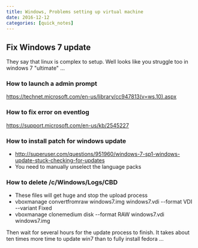 ```yaml
---
title: Windows, Problems setting up virtual machine
date: 2016-12-12
categories: [quick_notes]
---
```


## Fix Windows 7 update

They say that linux is complex to setup. Well looks like you struggle too in windows 7 "ultimate" ...

### How to launch a admin prompt

https://technet.microsoft.com/en-us/library/cc947813(v=ws.10).aspx

### How to fix error on eventlog

https://support.microsoft.com/en-us/kb/2545227

### How to install patch for windows update

* http://superuser.com/questions/951960/windows-7-sp1-windows-update-stuck-checking-for-updates
* You need to manually unselect the language packs

### How to delete /c/Windows/Logs/CBD

* These files will get huge and stop the upload process
* vboxmanage convertfromraw windows7.img windows7.vdi --format VDI --variant Fixed
* vboxmanage clonemedium disk --format RAW windows7.vdi windows7.img


Then wait for several hours for the update process to finish.
It takes about ten times more time to update win7 than to fully install fedora ...

